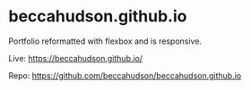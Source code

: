 # beccahudson.github.io

Portfolio reformatted with flexbox and is responsive.

Live: https://beccahudson.github.io/

Repo: https://github.com/beccahudson/beccahudson.github.io
